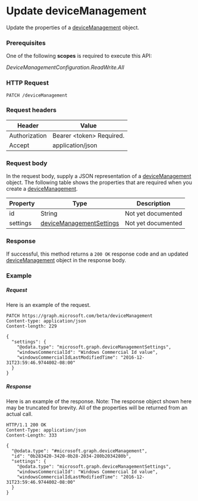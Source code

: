 ﻿# Update deviceManagement
Update the properties of a [deviceManagement](../resources/intune_deviceconfig_devicemanagement.md) object.
### Prerequisites
One of the following **scopes** is required to execute this API:

*DeviceManagementConfiguration.ReadWrite.All*
### HTTP Request
<!-- {
  "blockType": "ignored"
}
-->
```http
PATCH /deviceManagement
```

### Request headers
|Header|Value|
|---|---|
|Authorization|Bearer &lt;token&gt; Required.|
|Accept|application/json|

### Request body
In the request body, supply a JSON representation of a [deviceManagement](../resources/intune_deviceconfig_devicemanagement.md) object.
The following table shows the properties that are required when you create a [deviceManagement](../resources/intune_deviceconfig_devicemanagement.md).

|Property|Type|Description|
|---|---|---|
|id|String|Not yet documented|
|settings|[deviceManagementSettings](../resources/intune_deviceconfig_devicemanagementsettings.md)|Not yet documented|



### Response
If successful, this method returns a `200 OK` response code and an updated [deviceManagement](../resources/intune_deviceconfig_devicemanagement.md) object in the response body.

### Example
##### Request
Here is an example of the request.
```http
PATCH https://graph.microsoft.com/beta/deviceManagement
Content-type: application/json
Content-length: 229

{
  "settings": {
    "@odata.type": "microsoft.graph.deviceManagementSettings",
    "windowsCommercialId": "Windows Commercial Id value",
    "windowsCommercialIdLastModifiedTime": "2016-12-31T23:59:46.9744002-08:00"
  }
}
```

##### Response
Here is an example of the response. Note: The response object shown here may be truncated for brevity. All of the properties will be returned from an actual call.
```http
HTTP/1.1 200 OK
Content-Type: application/json
Content-Length: 333

{
  "@odata.type": "#microsoft.graph.deviceManagement",
  "id": "0b283420-3420-0b28-2034-280b2034280b",
  "settings": {
    "@odata.type": "microsoft.graph.deviceManagementSettings",
    "windowsCommercialId": "Windows Commercial Id value",
    "windowsCommercialIdLastModifiedTime": "2016-12-31T23:59:46.9744002-08:00"
  }
}
```



